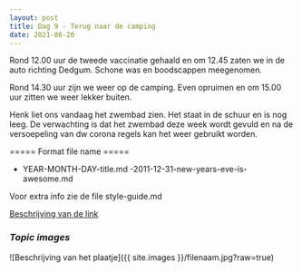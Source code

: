 ```yaml
---
layout: post
title: Dag 9 - Terug naar de camping
date: 2021-06-20
---
```

Rond 12.00 uur de tweede vaccinatie gehaald en om 12.45 zaten we in de auto richting Dedgum. Schone was en boodscappen meegenomen.  

Rond 14.30 uur zijn we weer op de camping. Even opruimen en om 15.00 uur zitten we weer lekker buiten.  


Henk liet ons vandaag het zwembad zien. Het staat in de schuur en is nog leeg. De verwachting is dat het zwembad deze week wordt gevuld en na de versoepeling van dw corona regels kan het weer gebruikt worden.  



===== Format file name =====
- YEAR-MONTH-DAY-title.md
-2011-12-31-new-years-eve-is-awesome.md

Voor extra info zie de file style-guide.md  

[Beschrijving van de link](http://example.com)  


### *Topic images*  

![Beschrijving van het plaatje]({{ site.images }}/filenaam.jpg?raw=true)
